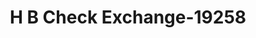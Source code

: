 ---
f_zip-code: 94558
f_state-code: CA
title: H B Check Exchange-19258
f_phone: 707-226-1552
f_city-only: Napa
f_address: 717 Lincoln Avenue Napa
f_location-unique-id: '19258'
slug: h-b-check-exchange-19258
updated-on: '2024-05-30T13:46:58.046Z'
created-on: '2024-05-30T13:36:59.803Z'
published-on: '2024-05-30T13:54:32.469Z'
f_city-state: cms/city/napa-ca.md
f_company: cms/company/h-b-check-exchange.md
f_state: cms/state/california.md
layout: '[payday-loan].html'
tags: payday-loan
---